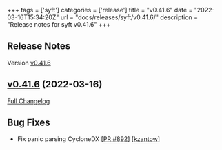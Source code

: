+++
tags = ['syft']
categories = ['release']
title = "v0.41.6"
date = "2022-03-16T15:34:20Z"
url = "docs/releases/syft/v0.41.6/"
description = "Release notes for syft v0.41.6"
+++

## Release Notes

Version [v0.41.6](https://github.com/anchore/syft/releases/tag/v0.41.6)

## [v0.41.6](https://github.com/anchore/syft/tree/v0.41.6) (2022-03-16)

[Full Changelog](https://github.com/anchore/syft/compare/v0.41.5...v0.41.6)

## Bug Fixes

- Fix panic parsing CycloneDX [[PR #892](https://github.com/anchore/syft/pull/892)] [[kzantow](https://github.com/kzantow)]
